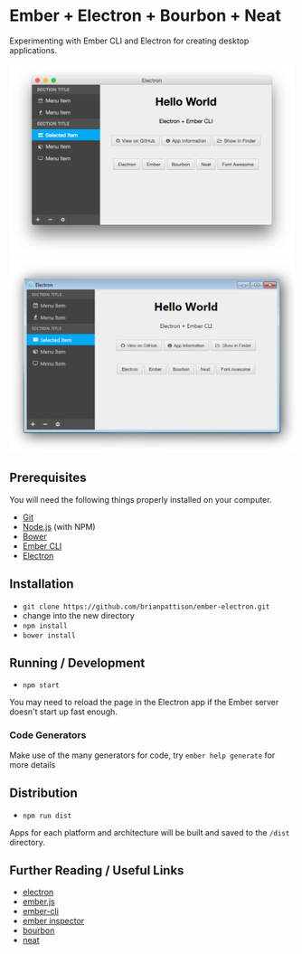 # Ember + Electron + Bourbon + Neat

Experimenting with Ember CLI and Electron for creating desktop applications.

![Screenshot](screenshot-osx.png)
![Screenshot](screenshot-windows.png)

## Prerequisites

You will need the following things properly installed on your computer.

* [Git](http://git-scm.com/)
* [Node.js](http://nodejs.org/) (with NPM)
* [Bower](http://bower.io/)
* [Ember CLI](http://www.ember-cli.com/)
* [Electron](http://electron.atom.io)

## Installation

* `git clone https://github.com/brianpattison/ember-electron.git`
* change into the new directory
* `npm install`
* `bower install`

## Running / Development

* `npm start`

You may need to reload the page in the Electron app if the Ember server doesn't start up fast enough.

### Code Generators

Make use of the many generators for code, try `ember help generate` for more details

## Distribution

* `npm run dist`

Apps for each platform and architecture will be built and saved to the `/dist` directory.

## Further Reading / Useful Links

* [electron](http://electron.atom.io)
* [ember.js](http://emberjs.com/)
* [ember-cli](http://www.ember-cli.com/)
* [ember inspector](https://chrome.google.com/webstore/detail/ember-inspector/bmdblncegkenkacieihfhpjfppoconhi)
* [bourbon](http://bourbon.io)
* [neat](http://neat.bourbon.io)
